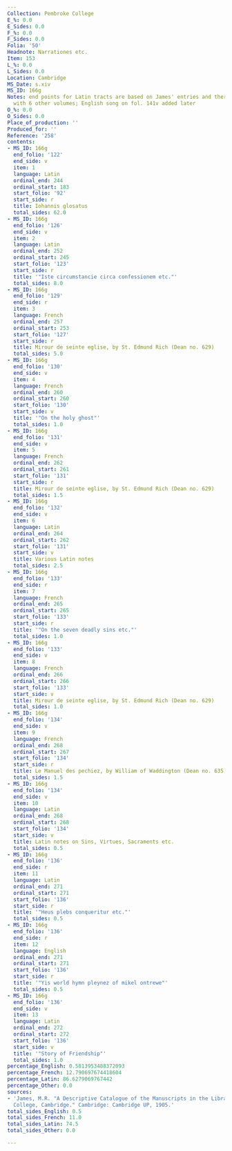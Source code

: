 ```yaml
---
Collection: Pembroke College
E_%: 0.0
E_Sides: 0.0
F_%: 0.0
F_Sides: 0.0
Folia: '50'
Headnote: Narrationes etc.
Item: 153
L_%: 0.0
L_Sides: 0.0
Location: Cambridge
MS_Date: s.xiv
MS_ID: 166g
Notes: end points for Latin tracts are based on James' entries and therefore approximate;  bound
  with 6 other volumes; English song on fol. 141v added later
O_%: 0.0
O_Sides: 0.0
Place_of_production: ''
Produced_for: ''
Reference: '258'
contents:
- MS_ID: 166g
  end_folio: '122'
  end_side: v
  item: 1
  language: Latin
  ordinal_end: 244
  ordinal_start: 183
  start_folio: '92'
  start_side: r
  title: Iohannis glosatus
  total_sides: 62.0
- MS_ID: 166g
  end_folio: '126'
  end_side: v
  item: 2
  language: Latin
  ordinal_end: 252
  ordinal_start: 245
  start_folio: '123'
  start_side: r
  title: '"Iste circumstancie circa confessionem etc."'
  total_sides: 8.0
- MS_ID: 166g
  end_folio: '129'
  end_side: r
  item: 3
  language: French
  ordinal_end: 257
  ordinal_start: 253
  start_folio: '127'
  start_side: r
  title: Mirour de seinte eglise, by St. Edmund Rich (Dean no. 629)
  total_sides: 5.0
- MS_ID: 166g
  end_folio: '130'
  end_side: v
  item: 4
  language: French
  ordinal_end: 260
  ordinal_start: 260
  start_folio: '130'
  start_side: v
  title: '"On the holy ghost"'
  total_sides: 1.0
- MS_ID: 166g
  end_folio: '131'
  end_side: v
  item: 5
  language: French
  ordinal_end: 262
  ordinal_start: 261
  start_folio: '131'
  start_side: r
  title: Mirour de seinte eglise, by St. Edmund Rich (Dean no. 629)
  total_sides: 1.5
- MS_ID: 166g
  end_folio: '132'
  end_side: v
  item: 6
  language: Latin
  ordinal_end: 264
  ordinal_start: 262
  start_folio: '131'
  start_side: v
  title: Various Latin notes
  total_sides: 2.5
- MS_ID: 166g
  end_folio: '133'
  end_side: r
  item: 7
  language: French
  ordinal_end: 265
  ordinal_start: 265
  start_folio: '133'
  start_side: r
  title: '"On the seven deadly sins etc."'
  total_sides: 1.0
- MS_ID: 166g
  end_folio: '133'
  end_side: v
  item: 8
  language: French
  ordinal_end: 266
  ordinal_start: 266
  start_folio: '133'
  start_side: v
  title: Mirour de seinte eglise, by St. Edmund Rich (Dean no. 629)
  total_sides: 1.0
- MS_ID: 166g
  end_folio: '134'
  end_side: v
  item: 9
  language: French
  ordinal_end: 268
  ordinal_start: 267
  start_folio: '134'
  start_side: r
  title: Le Manuel des pechiez, by William of Waddington (Dean no. 635)
  total_sides: 1.5
- MS_ID: 166g
  end_folio: '134'
  end_side: v
  item: 10
  language: Latin
  ordinal_end: 268
  ordinal_start: 268
  start_folio: '134'
  start_side: v
  title: Latin notes on Sins, Virtues, Sacraments etc.
  total_sides: 0.5
- MS_ID: 166g
  end_folio: '136'
  end_side: r
  item: 11
  language: Latin
  ordinal_end: 271
  ordinal_start: 271
  start_folio: '136'
  start_side: r
  title: '"Heus plebs conqueritur etc."'
  total_sides: 0.5
- MS_ID: 166g
  end_folio: '136'
  end_side: r
  item: 12
  language: English
  ordinal_end: 271
  ordinal_start: 271
  start_folio: '136'
  start_side: r
  title: '"Yis world hymn pleynez of mikel ontrewe"'
  total_sides: 0.5
- MS_ID: 166g
  end_folio: '136'
  end_side: v
  item: 13
  language: Latin
  ordinal_end: 272
  ordinal_start: 272
  start_folio: '136'
  start_side: v
  title: '"Story of Friendship"'
  total_sides: 1.0
percentage_English: 0.5813953488372093
percentage_French: 12.790697674418604
percentage_Latin: 86.6279069767442
percentage_Other: 0.0
sources:
- 'James, M.R. "A Descriptive Catalogue of the Manuscripts in the Library of Pembroke
  College, Cambridge." Cambridge: Cambridge UP, 1905.'
total_sides_English: 0.5
total_sides_French: 11.0
total_sides_Latin: 74.5
total_sides_Other: 0.0

---
```

